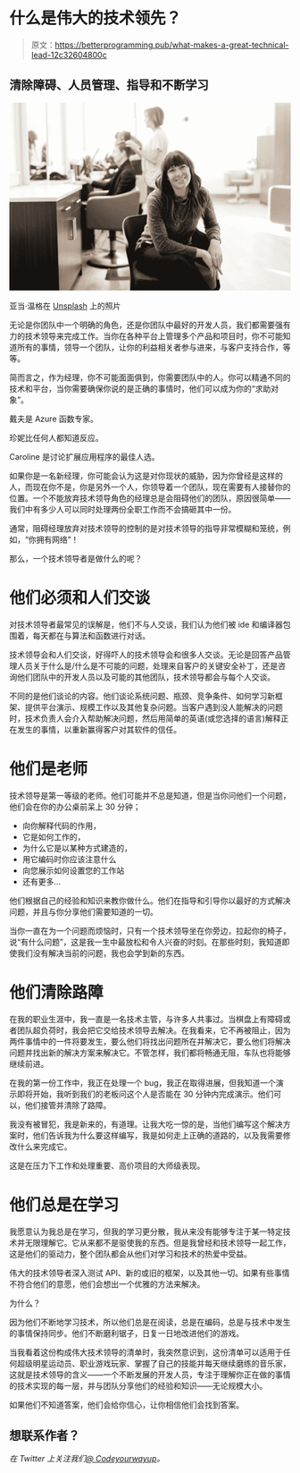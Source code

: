 # 什么是伟大的技术领先？

> 原文：<https://betterprogramming.pub/what-makes-a-great-technical-lead-12c32604800c>

## 清除障碍、人员管理、指导和不断学习

![](img/c6e5486a39e1a0139579a2377a316e32.png)

亚当·温格在 [Unsplash](https://unsplash.com?utm_source=medium&utm_medium=referral) 上的照片

无论是你团队中一个明确的角色，还是你团队中最好的开发人员，我们都需要强有力的技术领导来完成工作。当你在各种平台上管理多个产品和项目时，你不可能知道所有的事情，领导一个团队，让你的利益相关者参与进来，与客户支持合作，等等。

简而言之，作为经理，你不可能面面俱到，你需要团队中的人。你可以精通不同的技术和平台，当你需要确保你说的是正确的事情时，他们可以成为你的“求助对象”。

戴夫是 Azure 函数专家。

珍妮比任何人都知道反应。

Caroline 是讨论扩展应用程序的最佳人选。

如果你是一名新经理，你可能会认为这是对你现状的威胁，因为你曾经是这样的人，而现在你不是，你是另外一个人，你领导着一个团队，现在需要有人接替你的位置。一个不能放弃技术领导角色的经理总是会阻碍他们的团队，原因很简单——我们中有多少人可以同时处理两份全职工作而不会搞砸其中一份。

通常，阻碍经理放弃对技术领导的控制的是对技术领导的指导非常模糊和笼统，例如，“你拥有网络”！

那么，一个技术领导者是做什么的呢？

# 他们必须和人们交谈

对技术领导者最常见的误解是，他们不与人交谈，我们认为他们被 ide 和编译器包围着，每天都在与算法和函数进行对话。

技术领导会和人们交谈，好得吓人的技术领导会和很多人交谈。无论是回答产品管理人员关于什么是/什么是不可能的问题，处理来自客户的关键安全补丁，还是咨询他们团队中的开发人员以及可能的其他团队，技术领导都会与每个人交谈。

不同的是他们谈论的内容。他们谈论系统问题、瓶颈、竞争条件、如何学习新框架、提供平台演示、规模工作以及其他复杂问题。当客户遇到没人能解决的问题时，技术负责人会介入帮助解决问题，然后用简单的英语(或您选择的语言)解释正在发生的事情，以重新赢得客户对其软件的信任。

# 他们是老师

技术领导是第一等级的老师。他们可能并不总是知道，但是当你问他们一个问题，他们会在你的办公桌前呆上 30 分钟；

*   向你解释代码的作用，
*   它是如何工作的，
*   为什么它是以某种方式建造的，
*   用它编码时你应该注意什么
*   向您展示如何设置您的工作站
*   还有更多…

他们根据自己的经验和知识来教你做什么。他们在指导和引导你以最好的方式解决问题，并且与你分享他们需要知道的一切。

当你一直在为一个问题而烦恼时，只有一个技术领导坐在你旁边，拉起你的椅子，说“有什么问题”，这是我一生中最放松和令人兴奋的时刻。在那些时刻，我知道即使我们没有解决当前的问题，我也会学到新的东西。

# 他们清除路障

在我的职业生涯中，我一直是一名技术主管，与许多人共事过。当棋盘上有障碍或者团队超负荷时，我会把它交给技术领导去解决。在我看来，它不再被阻止，因为两件事情中的一件将要发生，要么他们将找出问题所在并解决它，要么他们将解决问题并找出新的解决方案来解决它。不管怎样，我们都将畅通无阻，车队也将能够继续前进。

在我的第一份工作中，我正在处理一个 bug，我正在取得进展，但我知道一个演示即将开始，我听到我们的老板问这个人是否能在 30 分钟内完成演示。他们可以，他们接管并清除了路障。

我没有被冒犯，我是新来的，有道理。让我大吃一惊的是，当他们编写这个解决方案时，他们告诉我为什么要这样编写，我是如何走上正确的道路的，以及我需要修改什么来完成它。

这是在压力下工作和处理重要、高价项目的大师级表现。

# 他们总是在学习

我愿意认为我总是在学习，但我的学习更分散，我从来没有能够专注于某一特定技术并无限理解它。它从来都不是驱使我的东西。但是我曾经和技术领导一起工作，这是他们的驱动力，整个团队都会从他们对学习和技术的热爱中受益。

伟大的技术领导者深入测试 API、新的或旧的框架，以及其他一切。如果有些事情不符合他们的意愿，他们会想出一个优雅的方法来解决。

为什么？

因为他们不断地学习技术，所以他们总是在阅读，总是在编码，总是与技术中发生的事情保持同步。他们不断磨利锯子，日复一日地改进他们的游戏。

当我看着这份构成伟大技术领导的清单时，我突然意识到，这份清单可以适用于任何超级明星运动员、职业游戏玩家、掌握了自己的技能并每天继续磨练的音乐家，这就是技术领导的含义——一个不断发展的开发人员，专注于理解你正在做的事情的技术实现的每一层，并与团队分享他们的经验和知识——无论规模大小。

如果他们不知道答案，他们会给你信心，让你相信他们会找到答案。

## 想联系作者？

*在 Twitter 上关注我们*[*@ Codeyourwayup*](https://twitter.com/codeyourwayup)*。*